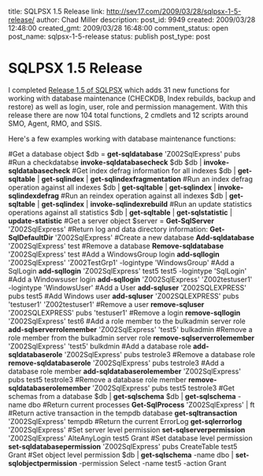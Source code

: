title: SQLPSX 1.5 Release
link: http://sev17.com/2009/03/28/sqlpsx-1-5-release/
author: Chad Miller
description: 
post_id: 9949
created: 2009/03/28 12:48:00
created_gmt: 2009/03/28 16:48:00
comment_status: open
post_name: sqlpsx-1-5-release
status: publish
post_type: post

# SQLPSX 1.5 Release

I completed [Release 1.5 of SQLPSX](http://sqlpsx.codeplex.com/Release/ProjectReleases.aspx?ReleaseId=25394) which adds 31 new functions for working with database maintenance (CHECKDB, Index rebuilds, backup and restore) as well as login, user, role and permission management. With this release there are now 104 total functions, 2 cmdlets and 12 scripts around SMO, Agent, RMO, and SSIS.

Here's a few examples working with database maintenance functions:

#Get a database object $db = **get-sqldatabase** 'Z002SqlExpress' pubs #Run a checkdatabse **invoke-sqldatabasecheck** $db $db | **invoke-sqldatabasecheck** #Get index defrag information for all indexes $db | **get-sqltable** | **get-sqlindex** | **get-sqlindexfragmentation** #Run an index defrag operation against all indexes $db | **get-sqltable** | **get-sqlindex** | **invoke-sqlindexdefrag** #Run an reindex operation against all indexes $db | **get-sqltable** | **get-sqlindex** | **invoke-sqlindexrebuild** #Run an update statistics operations against all statistics $db | **get-sqltable** | **get-sqlstatistic** | **update-statistic** #Get a server object $server = **Get-SqlServer** 'Z002SqlExpress' #Return log and data directory information: **Get-SqlDefaultDir** 'Z002SqlExpress' #Create a new database **Add-sqldatabase** 'Z002SqlExpress' test #Remove a database **Remove-sqldatabase** 'Z002SqlExpress' test #Add a WindowsGroup login **add-sqllogin** 'Z002SqlExpress' 'Z002TestGrp1' -logintype 'WindowsGroup' #Add a SqlLogin **add-sqllogin** 'Z002SqlExpress' test5 test5 -logintype 'SqlLogin' #Add a Windowsuser login **add-sqllogin** 'Z002SqlExpress' 'Z002testuser1' -logintype 'WindowsUser' #Add a User **add-sqluser** 'Z002SQLEXPRESS' pubs test5 #Add Windows user **add-sqluser** 'Z002SQLEXPRESS' pubs 'testuser1' 'Z002testuser1' #Remove a user **remove-sqluser** 'Z002SQLEXPRESS' pubs 'testuser1' #Remove a login **remove-sqllogin** 'Z002SqlExpress' test6 #Add a role member to the bulkadmin server role **add-sqlserverrolemember** 'Z002SqlExpress' 'test5' bulkadmin #Remove a role member from the bulkadmin server role **remove-sqlserverrolemember** 'Z002SqlExpress' 'test5' bulkdmin #Add a database role **add-sqldatabaserole** 'Z002SqlExpress' pubs testrole3 #Remove a database role **remove-sqldatabaserole** 'Z002SqlExpress' pubs testrole3 #Add a database role member  **add-sqldatabaserolemember** 'Z002SqlExpress' pubs test5 testrole3 #Remove a database role member **remove-sqldatabaserolemember** 'Z002SqlExpress' pubs test5 testrole3 #Get schemas from a database $db | **get-sqlschema** $db | **get-sqlschema** -name dbo #Return current processes **Get-SqlProcess** 'Z002SqlExpress' | ft #Return active transaction in the tempdb database **get-sqltransaction** 'Z002SqlExpress' tempdb #Return the current ErrorLog **get-sqlerrorlog** 'Z002SqlExpress' #Set server level permission **set-sqlserverpermission** 'Z002SqlExpress' AlteAnyLogin test5 Grant #Set database level permission **set-sqldatabasepermission** 'Z002SqlExpress' pubs CreateTable test5 Grant #Set object level permission $db | **get-sqlschema** -name dbo | **set-sqlobjectpermission** -permission Select -name test5 -action Grant